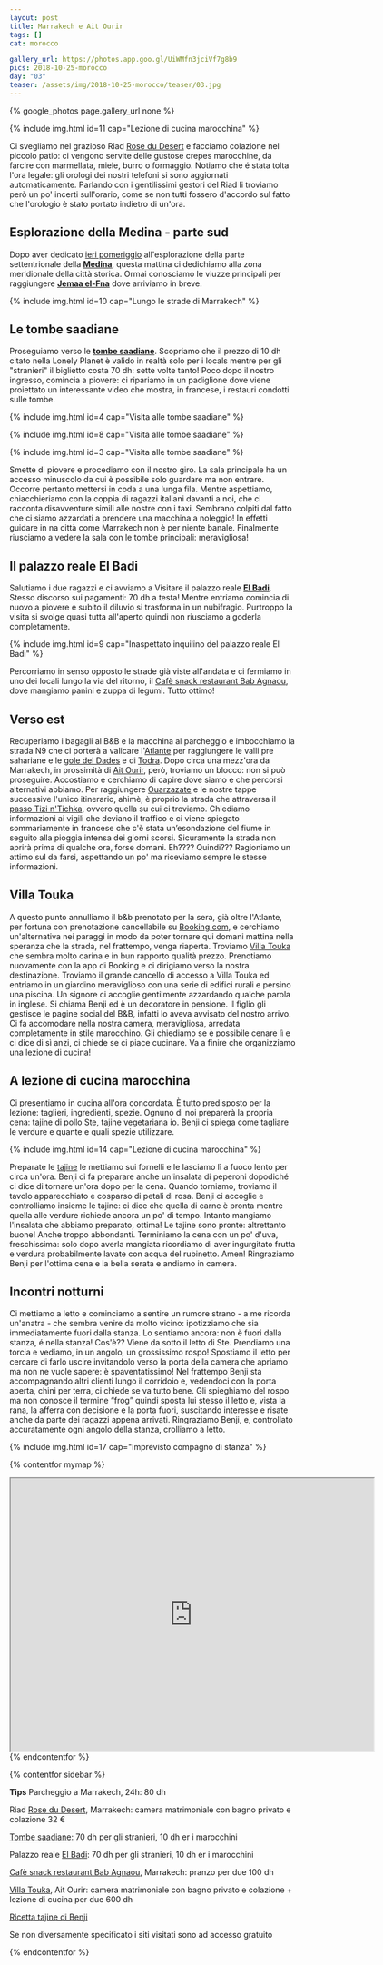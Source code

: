 ```yaml
---
layout: post
title: Marrakech e Ait Ourir
tags: []
cat: morocco

gallery_url: https://photos.app.goo.gl/UiWMfn3jciVf7g8b9
pics: 2018-10-25-morocco
day: "03"
teaser: /assets/img/2018-10-25-morocco/teaser/03.jpg
---
```


{% google_photos page.gallery_url none %}

{% include img.html id=11 cap="Lezione di cucina marocchina" %}

Ci svegliamo nel grazioso Riad [Rose du Desert](https://www.tripadvisor.fr/Hotel_Review-g293734-d2618100-Reviews-Riad_La_Rose_Du_Desert-Marrakech_Marrakech_Safi.html) e facciamo colazione nel piccolo patio: ci vengono servite delle gustose crepes marocchine, da farcire con marmellata, miele, burro o formaggio. Notiamo che é stata tolta l'ora legale: gli orologi dei nostri telefoni si sono aggiornati automaticamente. Parlando con i gentilissimi gestori del Riad li troviamo però un po' incerti sull'orario, come se non tutti fossero d'accordo sul fatto che l'orologio è stato portato indietro di un'ora. 

## Esplorazione della Medina - parte sud

Dopo aver dedicato [ieri pomeriggio](https://www.van42.com/2018/10/27/morocco_02-essaouira.html) all'esplorazione della parte settentrionale della [**Medina**](https://it.wikipedia.org/wiki/Marrakech), questa mattina ci dedichiamo alla zona meridionale della città storica. Ormai conosciamo le viuzze principali per raggiungere [**Jemaa el-Fna**](https://ich.unesco.org/en/RL/cultural-space-of-jemaa-el-fna-square-00014) dove arriviamo in breve.

{% include img.html id=10 cap="Lungo le strade di Marrakech" %}

## Le tombe saadiane

Proseguiamo verso le [**tombe saadiane**](https://saadiantombs.com/). Scopriamo che il prezzo di 10 dh citato nella Lonely Planet è valido in realtà solo per i locals mentre per gli "stranieri" il biglietto costa 70 dh: sette volte tanto! Poco dopo il nostro ingresso, comincia a piovere: ci ripariamo in un padiglione dove viene proiettato un interessante video che mostra, in francese, i restauri condotti sulle tombe. 

{% include img.html id=4 cap="Visita alle tombe saadiane" %}

{% include img.html id=8 cap="Visita alle tombe saadiane" %}

{% include img.html id=3 cap="Visita alle tombe saadiane" %}

Smette di piovere e procediamo con il nostro giro. La sala principale ha un accesso minuscolo da cui è possibile solo guardare ma non entrare. Occorre pertanto mettersi in coda a una lunga fila. Mentre aspettiamo, chiacchieriamo con la coppia di ragazzi italiani davanti a noi, che ci racconta disavventure simili alle nostre con i taxi. Sembrano colpiti dal fatto che ci siamo azzardati a prendere una macchina a noleggio! In effetti guidare in na città come Marrakech non è per niente banale. Finalmente riusciamo a vedere la sala con le tombe principali: meravigliosa!

## Il palazzo reale El Badi

Salutiamo i due ragazzi e ci avviamo a Visitare il palazzo reale [**El Badi**](https://badipalace.com/). Stesso discorso sui pagamenti: 70 dh a testa! Mentre entriamo comincia di nuovo a piovere e subito il diluvio si trasforma in un nubifragio. Purtroppo la visita si svolge quasi tutta all'aperto quindi non riusciamo a goderla completamente.

{% include img.html id=9 cap="Inaspettato inquilino del palazzo reale El Badi" %}

Percorriamo in senso opposto le strade già viste all'andata e ci fermiamo in uno dei locali lungo la via del ritorno, il [Cafè snack restaurant Bab Agnaou](https://www.tripadvisor.com/Restaurant_Review-g293734-d7686682-Reviews-Cafe_Restaurant_Bab_Agnaou-Marrakech_Marrakech_Safi.html), dove mangiamo panini e zuppa di legumi. Tutto ottimo!

## Verso est

Recuperiamo i bagagli al B&B e la macchina al parcheggio e imbocchiamo la strada N9 che ci porterà a valicare l'[Atlante](https://it.wikipedia.org/wiki/Atlante_(catena_montuosa)) per raggiungere le valli pre sahariane e le [gole del Dades](https://it.wikipedia.org/wiki/Gole_di_Dades) e di [Todra](https://it.wikipedia.org/wiki/Gole_di_Todra). Dopo circa una mezz'ora da Marrakech, in prossimità di [Ait Ourir](https://en.wikipedia.org/wiki/Ait_Ourir), però, troviamo un blocco: non si può proseguire. Accostiamo e cerchiamo di capire dove siamo e che percorsi alternativi abbiamo. Per raggiungere [Ouarzazate](https://it.wikipedia.org/wiki/Ouarzazate) e le nostre tappe successive l'unico itinerario, ahimè, è proprio la strada che attraversa il [passo Tizi n'Tichka](https://it.wikipedia.org/wiki/Tizi_n%27Tichka), ovvero quella su cui ci troviamo. Chiediamo informazioni ai vigili che deviano il traffico e ci viene spiegato sommariamente in francese che c'è stata un’esondazione del fiume in seguito alla pioggia intensa dei giorni scorsi. Sicuramente la strada non aprirà prima di qualche ora, forse domani. Eh???? Quindi??? Ragioniamo un attimo sul da farsi, aspettando un po' ma riceviamo sempre le stesse informazioni.

## Villa Touka

A questo punto annulliamo il b&b prenotato per la sera, già oltre l'Atlante, per fortuna con prenotazione cancellabile su [Booking.com](https://www.booking.com/), e cerchiamo un'alternativa nei paraggi in modo da poter tornare qui domani mattina nella speranza che la strada, nel frattempo, venga riaperta. Troviamo [Villa Touka](https://villatouka.allhotelsmorocco.com/en/) che sembra molto carina e in bun rapporto qualità prezzo. Prenotiamo nuovamente con la app di Booking e ci dirigiamo verso la nostra destinazione. Troviamo il grande cancello di accesso a Villa Touka ed entriamo in un giardino meraviglioso con una serie di edifici rurali e persino una piscina. Un signore ci accoglie gentilmente azzardando qualche parola in inglese. Si chiama Benji ed è un decoratore in pensione. Il figlio gli gestisce le pagine social del B&B, infatti lo aveva avvisato del nostro arrivo. Ci fa accomodare nella nostra camera, meravigliosa, arredata completamente in stile marocchino. Gli chiediamo se è possibile cenare lì e ci dice di sì anzi, ci chiede se ci piace cucinare. Va a finire che organizziamo una lezione di cucina!

## A lezione di cucina marocchina

Ci presentiamo in cucina all'ora concordata. È tutto predisposto per la lezione: taglieri, ingredienti, spezie. Ognuno di noi preparerà la propria cena: [tajine](https://it.wikipedia.org/wiki/Tajine) di pollo Ste, tajine vegetariana io. Benji ci spiega come tagliare le verdure e quante e quali spezie utilizzare. 

{% include img.html id=14 cap="Lezione di cucina marocchina" %}

Preparate le [tajine](https://www.recipefy.com/it/tajine-marocchina-di-carne-e-verdure/ricette/342503) le mettiamo sui fornelli e le lasciamo lì a fuoco lento per circa un'ora. Benji ci fa preparare anche un'insalata di peperoni dopodiché ci dice di tornare un'ora dopo per la cena. Quando torniamo, troviamo il tavolo apparecchiato e cosparso di petali di rosa. Benji ci accoglie e controlliamo insieme le tajine: ci dice che quella di carne è pronta mentre quella alle verdure richiede ancora un po' di tempo. Intanto mangiamo l'insalata che abbiamo preparato, ottima! Le tajine sono pronte: altrettanto buone! Anche troppo abbondanti. Terminiamo la cena con un po' d'uva, freschissima: solo dopo averla mangiata ricordiamo di aver ingurgitato frutta e verdura probabilmente lavate con acqua del rubinetto. Amen! Ringraziamo Benji per l'ottima cena e la bella serata e andiamo in camera.

## Incontri notturni

Ci mettiamo a letto e cominciamo a sentire un rumore strano - a me ricorda un'anatra - che sembra venire da molto vicino: ipotizziamo che sia immediatamente fuori dalla stanza. Lo sentiamo ancora: non è fuori dalla stanza, é nella stanza! Cos'è?? Viene da sotto il letto di Ste. Prendiamo una torcia e vediamo, in un angolo, un grossissimo rospo! Spostiamo il letto per cercare di farlo uscire invitandolo verso la porta della camera che apriamo ma non ne vuole sapere: è spaventatissimo! Nel frattempo Benji sta accompagnando altri clienti lungo il corridoio e, vedendoci con la porta aperta, chini per terra, ci chiede se va tutto bene. Gli spieghiamo del rospo ma non conosce il termine “frog” quindi sposta lui stesso il letto e, vista la rana, la afferra con decisione e la porta fuori, suscitando interesse e risate anche da parte dei ragazzi appena arrivati. Ringraziamo Benji, e, controllato accuratamente ogni angolo della stanza, crolliamo a letto.

{% include img.html id=17 cap="Imprevisto compagno di stanza" %}


{% contentfor mymap %}
<iframe src="https://www.google.com/maps/d/embed?mid=1Oq8ujaNzgZyBiIh8YzDd2MyT5tRAFK11&ehbc=2E312F" width="640" height="480"></iframe>
{% endcontentfor %}

{% contentfor sidebar %}

**Tips**
Parcheggio a Marrakech, 24h: 80 dh

Riad [Rose du Desert](https://www.tripadvisor.fr/Hotel_Review-g293734-d2618100-Reviews-Riad_La_Rose_Du_Desert-Marrakech_Marrakech_Safi.html), Marrakech: camera matrimoniale con bagno privato e colazione 32 €

[Tombe saadiane](https://saadiantombs.com/): 70 dh per gli stranieri, 10 dh er i marocchini

Palazzo reale [El Badi](https://badipalace.com/): 70 dh per gli stranieri, 10 dh er i marocchini

[Cafè snack restaurant Bab Agnaou](https://www.tripadvisor.com/Restaurant_Review-g293734-d7686682-Reviews-Cafe_Restaurant_Bab_Agnaou-Marrakech_Marrakech_Safi.html), Marrakech: pranzo per due 100 dh

[Villa Touka](https://villatouka.allhotelsmorocco.com/en/), Ait Ourir: camera matrimoniale con bagno privato e colazione + lezione di cucina per due 600 dh

[Ricetta tajine di Benji](https://www.recipefy.com/it/tajine-marocchina-di-carne-e-verdure/ricette/342503)

Se non diversamente specificato i siti visitati sono ad accesso gratuito

{% endcontentfor %}